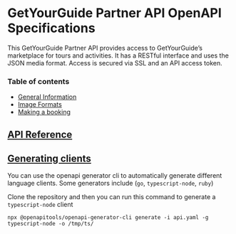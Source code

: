 # GetYourGuide Partner API OpenAPI Specifications
This GetYourGuide Partner API provides access to GetYourGuide’s marketplace for tours and activities. 
It has a RESTful interface and uses the JSON media format. Access is secured via SSL and an API access token.
### Table of contents

* [General Information](https://github.com/getyourguide/partner-api-spec/wiki/General-Information)
* [Image Formats](https://github.com/getyourguide/partner-api-spec/wiki/Image-Formats)
* [Making a booking](https://github.com/getyourguide/partner-api-spec/wiki/Making-a-booking)

## [API Reference](https://code.getyourguide.com/partner-api-spec/)

## [Generating clients](https://openapi-generator.tech/docs/installation/)
You can use the openapi generator cli to automatically generate different language clients.
Some generators include (`go`, `typescript-node`, `ruby`)

Clone the repository and then you can run this command to generate a `typescript-node` client
```
npx @openapitools/openapi-generator-cli generate -i api.yaml -g typescript-node -o /tmp/ts/
```
